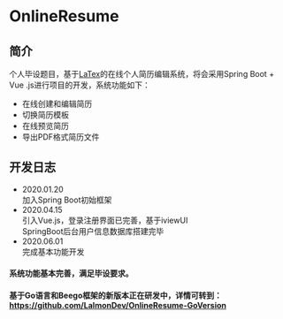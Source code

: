 # OnlineResume
## 简介
个人毕设题目，基于[LaTex](https://baike.baidu.com/item/LaTeX/1212106?fr=aladdin)的在线个人简历编辑系统，将会采用Spring Boot + Vue
.js进行项目的开发，系统功能如下：<br>
* 在线创建和编辑简历<br>
* 切换简历模板<br>
* 在线预览简历<br>
* 导出PDF格式简历文件<br>


## 开发日志
* 2020.01.20<br>
加入Spring Boot初始框架
* 2020.04.15<br>
引入Vue.js，登录注册界面已完善，基于iviewUI<br>
SpringBoot后台用户信息数据库搭建完毕
* 2020.06.01<br>
完成基本功能开发
#### 系统功能基本完善，满足毕设要求。
#### 基于Go语言和Beego框架的新版本正在研发中，详情可转到：<https://github.com/LalmonDev/OnlineResume-GoVersion>
